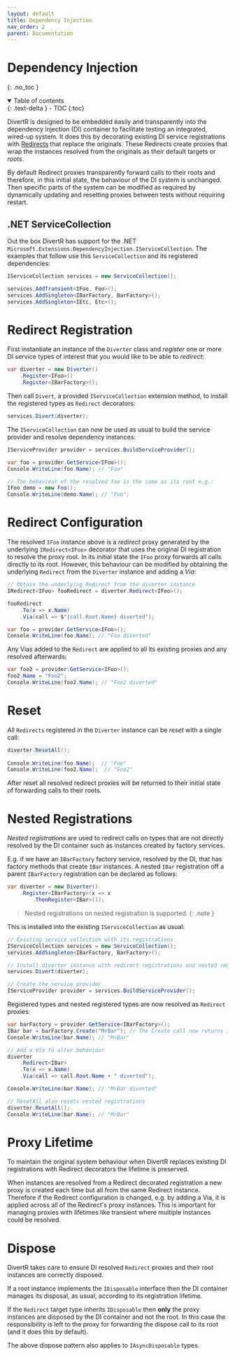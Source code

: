 ```yaml
---
layout: default
title: Dependency Injection
nav_order: 2
parent: Documentation
---
```


# Dependency Injection

{: .no_toc }

<details open markdown="block">
  <summary>
    Table of contents
  </summary>
  {: .text-delta }
- TOC
{:toc}
</details>

DivertR is designed to be embedded easily and transparently into the dependency injection (DI) container to facilitate testing an integrated, wired-up system.
It does this by decorating existing DI service registrations with [Redirects](../redirects/) that replace the originals.
These Redirects create proxies that wrap the instances resolved from the originals as their default targets or *roots*.

By default Redirect proxies transparently forward calls to their roots and therefore, in this initial state, the behaviour of the DI system is unchanged.
Then specific parts of the system can be modified as required by dynamically updating and resetting proxies between tests without requiring restart.

## .NET ServiceCollection

Out the box DivertR has support for the .NET `Microsoft.Extensions.DependencyInjection.IServiceCollection`. The examples that follow use this `ServiceCollection` and its registered dependencies:

```csharp
IServiceCollection services = new ServiceCollection();

services.AddTransient<IFoo, Foo>();
services.AddSingleton<IBarFactory, BarFactory>();
services.AddSingleton<IEtc, Etc>();
```

# Redirect Registration

First instantiate an instance of the `Diverter` class and *register* one or more DI service types of interest that you would like to be able to *redirect*:

```csharp
var diverter = new Diverter()
    .Register<IFoo>()
    .Register<IBarFactory>();
```

Then call `Divert`, a provided `IServiceCollection` extension method, to install the registered types as `Redirect` decorators:

```csharp
services.Divert(diverter);
```

The `IServiceCollection` can now be used as usual to build the service provider and resolve dependency instances:

```csharp
IServiceProvider provider = services.BuildServiceProvider();

var foo = provider.GetService<IFoo>();
Console.WriteLine(foo.Name); // "Foo"

// The behaviour of the resolved foo is the same as its root e.g.:
IFoo demo = new Foo();
Console.WriteLine(demo.Name); // "Foo";
```

# Redirect Configuration

The resolved `IFoo` instance above is a *redirect* proxy generated by the underlying `IRedirect<IFoo>` decorator that uses the original DI registration to resolve the proxy root.
In its initial state the `IFoo` proxy forwards all calls directly to its root. However, this behaviour can be modified by obtaining the underlying `Redirect`
from the `Diverter` instance and adding a *Via*:

```csharp
// Obtain the underlying Redirect from the diverter instance
IRedirect<IFoo> fooRedirect = diverter.Redirect<IFoo>(); 

fooRedirect
    .To(x => x.Name)
    .Via(call => $"{call.Root.Name} diverted");

var foo = provider.GetService<IFoo>();
Console.WriteLine(foo.Name); // "Foo diverted"
```

Any Vias added to the `Redirect` are applied to all its existing proxies and any resolved afterwards:

```csharp
var foo2 = provider.GetService<IFoo>();
foo2.Name = "Foo2";
Console.WriteLine(foo2.Name); // "Foo2 diverted"
```

# Reset

All `Redirects` registered in the `Diverter` instance can be *reset* with a single call:

```csharp
diverter.ResetAll();
  
Console.WriteLine(foo.Name);  // "Foo"
Console.WriteLine(foo2.Name);  // "Foo2"
```

After reset all resolved redirect proxies will be returned to their initial state of forwarding calls to their roots.

# Nested Registrations

*Nested registrations* are used to redirect calls on types that are not directly resolved by the DI container such as instances created by factory services.

E.g. if we have an `IBarFactory` factory service, resolved by the DI, that has factory methods that create `IBar` instances.
A nested `IBar` registration off a parent `IBarFactory` registration can be declared as follows:

```csharp
var diverter = new Diverter()
    .Register<IBarFactory>(x => x
        .ThenRegister<IBar>());
```

> Nested registrations on nested registration is supported.
{: .note }

This is installed into the existing `IServiceCollection` as usual:
```csharp
// Existing service collection with its registrations
IServiceCollection services = new ServiceCollection();
services.AddSingleton<IBarFactory, BarFactory>();

// Install diverter instance with redirect registrations and nested registrations
services.Divert(diverter);

// Create the service provider
IServiceProvider provider = services.BuildServiceProvider();
```

Registered types and nested registered types are now resolved as `Redirect` proxies:

```csharp
var barFactory = provider.GetService<IBarFactory>();
IBar bar = barFactory.Create("MrBar"); // The Create call now returns IBar proxies
Console.WriteLine(bar.Name); // "MrBar"

// Add a Via to alter behaviour
diverter
    .Redirect<IBar>
    .To(x => x.Name)
    .Via(call => call.Root.Name + " diverted");

Console.WriteLine(bar.Name); // "MrBar diverted"

// ResetAll also resets nested registrations
diverter.ResetAll();
Console.WriteLine(bar.Name); // "MrBar"
```

# Proxy Lifetime

To maintain the original system behaviour when DivertR replaces existing DI registrations with Redirect decorators the lifetime is preserved.

When instances are resolved from a Redirect decorated registration a new proxy is created each time but all from the same Redirect instance.
Therefore if the Redirect configuration is changed, e.g. by adding a Via, it is applied across all of the Redirect's proxy instances. 
This is important for managing proxies with lifetimes like transient where multiple instances could be resolved.

# Dispose

DivertR takes care to ensure DI resolved `Redirect` proxies and their root instances are correctly disposed. 

If a root instance implements the `IDisposable` interface then the DI container manages its disposal, as usual, according to its registration lifetime.

If the `Redirect` target type inherits `IDisposable` then **only** the proxy instances are disposed by the DI container and not the root.
In this case the responsibility is left to the proxy for forwarding the dispose call to its root (and it does this by default).

The above dispose pattern also applies to `IAsyncDisposable` types.
